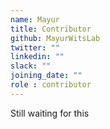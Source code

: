 ```yaml
---
name: Mayur
title: Contributor
github: MayurWitsLab
twitter: ""
linkedin: ""
slack: ""
joining_date: ""
role : contributor
---
```


Still waiting for this
